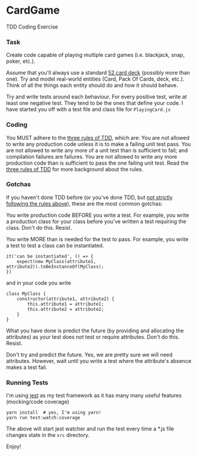 # CardGame
TDD Coding Exercise

### Task
Create code capable of playing multiple card games (i.e. blackjack, snap, poker, etc.).

Assume that you'll always use a standard [52 card deck] (possibly more than one). Try and model real-world entities (Card, Pack Of Cards, deck, etc.). Think of all the things each entity should do and how it should behave.

Try and write tests around each behaviour.  For every positive test, write at least one negative test. They tend to be the ones that define your code.
I have started you off with a test file and class file for ```PlayingCard.js```

### Coding
You MUST adhere to the [three rules of TDD], which are: 
You are not allowed to write any production code unless it is to make a failing unit test pass.
You are not allowed to write any more of a unit test than is sufficient to fail; and compilation failures are failures.
You are not allowed to write any more production code than is sufficient to pass the one failing unit test.
Read the [three rules of TDD] for more background about the rules.

### Gotchas
If you haven't done TDD before (or you've done TDD, but [not strictly following the rules above]), these are the most common gotchas:

You write production code BEFORE you write a test. For example, you write a production class for your class before you've written a test requiring the class. Don't do this. Resist.


You write MORE than is needed for the test to pass. For example, you write a test to test a class can be instantiated. 
```
it('can be instantiated', () => {
	expect(new MyClass(attribute1, attribute2)).toBeInstanceOf(MyClass);
})
```
and in your code you write
```
class MyClass {
	constructor(attribute1, attribute2) {
		this.attribute1 = attribute1;
		this.attribute2 = attribute2;
	}
}
```

What you have done is predict the future (by providing and allocating the attributes) as your test does not test or require attributes. Don't do this. Resist.

Don't try and predict the future. Yes, we are pretty sure we will need attributes. However, wait until you write a test where the attribute's absence makes a test fail.


### Running Tests
I'm using [jest] as my test framework as it has many many useful features (mocking/code coverage)

```
yarn install  # yes, I'm using yarn!
yarn run test:watch:coverage
```

The above will start jest watcher and run the test every time a *.js file changes state in the ```src``` directory.

Enjoy!


[not strictly following the rules above]:https://www.thefirsthabit.com/wp-content/uploads/2016/12/youre-doing-it-wrong.jpg-900x500.jpg
[52 card deck]:https://en.wikipedia.org/wiki/Standard_52-card_deck
[three rules of TDD]:http://butunclebob.com/ArticleS.UncleBob.TheThreeRulesOfTdd
[jest]:https://jestjs.io/


